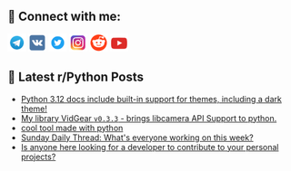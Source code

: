 ## 🔎 Connect with me:
[<img src="https://github.com/bullbesh/bullbesh/blob/main/images/Telegram.png" width="32" height="32" />](https://t.me/bullbesh)
[<img src="https://github.com/bullbesh/bullbesh/blob/main/images/VK.png" width="32" height="32" />](https://vk.com/bullbesh)
[<img src="https://github.com/bullbesh/bullbesh/blob/main/images/Twitter.png" width="32" height="32" />](https://twitter.com/bullbesh1)
[<img src="https://github.com/bullbesh/bullbesh/blob/main/images/Instagram.png" width="32" height="32" />](https://www.instagram.com/bullbesh)
[<img src="https://github.com/bullbesh/bullbesh/blob/main/images/Reddit.png" width="32" height="32" />](https://www.reddit.com/user/bullbesh)
[<img src="https://github.com/bullbesh/bullbesh/blob/main/images/YouTube.png" width="32" height="32" />](https://www.youtube.com/channel/UCtfjRs6uzgq5mfm8S06WTcg)

## 📕 Latest r/Python Posts
<!-- BLOG-POST-LIST:START -->
- [Python 3.12 docs include built-in support for themes, including a dark theme!](https://www.reddit.com/r/Python/comments/1dmhjii/python_312_docs_include_builtin_support_for/)
- [My library VidGear `v0.3.3` - brings libcamera API Support to python.](https://www.reddit.com/r/Python/comments/1dmfnzv/my_library_vidgear_v033_brings_libcamera_api/)
- [cool tool made with python](https://www.reddit.com/r/Python/comments/1dmf01w/cool_tool_made_with_python/)
- [Sunday Daily Thread: What&#39;s everyone working on this week?](https://www.reddit.com/r/Python/comments/1dm9767/sunday_daily_thread_whats_everyone_working_on/)
- [Is anyone here looking for a developer to contribute to your personal projects?](https://www.reddit.com/r/Python/comments/1dm4h72/is_anyone_here_looking_for_a_developer_to/)
<!-- BLOG-POST-LIST:END -->
